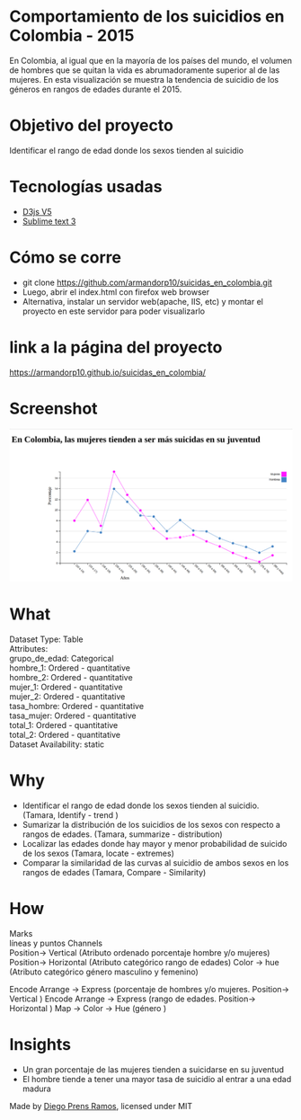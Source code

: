 # Comportamiento de los suicidios en Colombia - 2015

En Colombia, al igual que en la mayoría de los países del mundo, el volumen de hombres que se quitan la vida es abrumadoramente superior al de las mujeres. En esta visualización se muestra la tendencia de suicidio de los géneros en rangos de edades durante el 2015.

# Objetivo del proyecto  
Identificar el rango de edad donde los sexos tienden al suicidio  

# Tecnologías usadas
  - <a href="https://d3js.org/"> D3js V5 </a>
  - <a href="https://www.sublimetext.com/"> Sublime text 3 </a>

# Cómo se corre 
  - git clone https://github.com/armandorp10/suicidas_en_colombia.git
  - Luego, abrir el index.html con firefox web browser 
  - Alternativa, instalar un servidor web(apache, IIS, etc) y montar el proyecto en este servidor para poder visualizarlo

# link a la página del proyecto
  https://armandorp10.github.io/suicidas_en_colombia/
  
# Screenshot 
<img src="https://raw.githubusercontent.com/armandorp10/suicidas_en_colombia/master/images/Screenshot.png" alt="Screenshot.png">

# What
Dataset Type: Table <br>
Attributes: <br>
  grupo_de_edad: Categorical <br>
  hombre_1: Ordered - quantitative <br> 
  hombre_2: Ordered - quantitative <br>
  mujer_1: Ordered - quantitative <br>
  mujer_2: Ordered - quantitative <br>
  tasa_hombre: Ordered - quantitative <br>
  tasa_mujer: Ordered - quantitative <br>
  total_1: Ordered - quantitative <br>
  total_2: Ordered - quantitative <br>
Dataset Availability: static 

# Why 
- Identificar el rango de edad donde los sexos tienden al suicidio. (Tamara, Identify - trend )
- Sumarizar la distribución de los suicidios de los sexos con respecto a rangos de edades. (Tamara, summarize - distribution) 
- Localizar las edades donde hay mayor y menor probabilidad de suicido de los sexos (Tamara, locate - extremes) 
- Comparar la similaridad de las curvas al suicidio de ambos sexos en los rangos de edades (Tamara, Compare - Similarity) 

# How
Marks  
líneas y puntos
Channels  
Position-> Vertical  (Atributo ordenado porcentaje hombre y/o mujeres)
Position-> Horizontal (Atributo categórico rango de edades)
Color -> hue (Atributo categórico género masculino y femenino)

Encode Arrange -> Express (porcentaje de hombres y/o mujeres. Position-> Vertical )
Encode Arrange -> Express (rango de edades. Position-> Horizontal )
Map -> Color -> Hue (género )

# Insights
- Un gran porcentaje de las mujeres tienden a suicidarse en su juventud
- El hombre tiende a tener una mayor tasa de suicidio al entrar a una edad madura


Made by <a href="https://github.com/armandorp10">Diego Prens Ramos</a>, licensed under MIT
